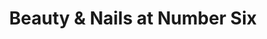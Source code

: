 ---
title: "Beauty & Nails at Number Six"
url: /fareham/beauty-and-nails-at-number-six/
shop: beauty
---